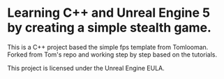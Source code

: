 # Learning C++ and Unreal Engine 5 by creating a simple stealth game.
This is a C++ project based the simple fps template from Tomlooman.
Forked from Tom's repo and working step by step based on the tutorials.

This project is licensed under the Unreal Engine EULA.
